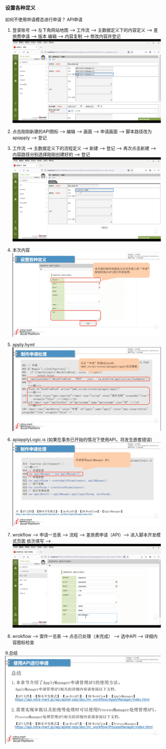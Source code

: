 ### 设置各种定义
如何不使用申请模态进行申请？ API申请  

1. 登录账号 --> 左下角网站地图 --> 工作流 --> 主数据定义下的内容定义 --> 差旅费申请 --> 版本 编辑 --> 内容复制 --> 修改内容并登记  
![修改内容](pictures/8d36d1e35e41c6004b12cab90f74ead.png)

2. 点击刚刚新建的API图标 --> 编辑 --> 画面 --> 申请画面 --> 脚本路径改为apiapply --> 登记

3. 工作流 --> 主数据定义下的流程定义 --> 新建 --> 登记 --> 再次点击新建 --> 内容路径分别选择刚刚创建好的 --> 登记
![流程](pictures/6de24d64baf64ff9ad15279430a334e.png)

4. 本次内容
![本次内容](pictures/4023574924579dfcf06733db2bfca48.png)

5. apply.hyml
![apply](pictures/09c130aa77f0058816a932d09f01573.png)

6. apiapplyLogic.is (如果在事务已开始的情况下使用API，将发生嵌套错误)
![apiapplyLogic](pictures/e6a3308cbbcf4cd160fdaca73e87610.png)

7. wrokflow --> 申请一览表 --> 流程 --> 差旅费申请（API）--> 进入脚本开发模式页面 依次填写 --> 
![api](pictures/15bc92931481c1124c0b859164c0cf2.png)

8. wrokflow --> 案件一览表 --> 点击已处理（未完成） --> 选中API --> 详细内容图标检查

9.总结
![总结](pictures/bea3199879133b1b9e7eac4b335063a.png)

